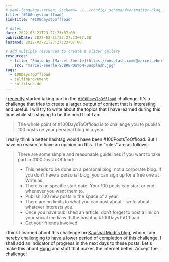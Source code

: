 ```yaml
---
# yaml-language-server: $schema=../../config/_schema/frontmatter-blog.json
title: "#100daystooffload"
linkTitle: "#100daystooffload"

# dates
date: 2022-03-21T23:27:23+07:00
publishDate: 2022-03-21T23:27:23+07:00
lastmod: 2022-03-21T23:27:23+07:00

# add multiple resources to create a slider gallery
resources:
  - title: "Photo by [Marcel Eberle](https://unsplash.com/@marcel_eberle) via [Unsplash](https://unsplash.com/)"  
    src: "marcel-eberle-SCBREPQuYoM-unsplash.jpg"
tags:
  - 100DaysToOffload
  - selfimprovement
  - kollitsch.de
---
```


I [recently](/blog/2022/notes-from-the-laboratory-february/) started taking part in the [`#100DaysToOffload`](https://100daystooffload.com/) challenge. It's a challenge that tries to create a larger output of content that is interesting and useful. I will try to write about the topics that I have learned during this time while still staying to be the nerd that I am.

> The whole point of #100DaysToOffload is to challenge you to publish 100 posts on your personal blog in a year.

I really think a better hashtag would have been #100PostsToOffload. But I have no reason to have an opinion on this. The "rules" are as follows:

> There are some simple and reasonable guidelines if you want to take part in #100DaysToOffload:
>
> - This needs to be done on a personal blog, not a corporate blog. If you don’t have a personal blog, you can sign up for a free one at Write.as.
> - There is no specific start date. Your 100 posts can start or end whenever you want them to.
> - Publish 100 new posts in the space of a year.
> - There are no limits to what you can post about – write about whatever interests you.
> - Once you have published an article, don’t forget to post a link on your social media with the hashtag #100DaysToOffload.
> - Get your friends involved!

I think I learned about this challenge on [Kaushal Modi's blog](https://scripter.co/auto-count-100daystooffload-posts/), whom I am hereby challenging to have a lower period of completion of this challenge. I shall add an indicator of progress in the next days to these posts. Let's make this about [Hugo](https://gohugo.io) and stuff that makes the internet better. Accept the challenge!
